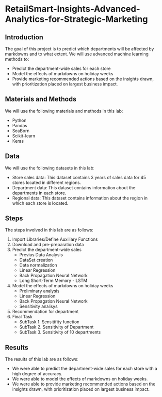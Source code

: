 # RetailSmart-Insights-Advanced-Analytics-for-Strategic-Marketing
## Introduction

The goal of this project is to predict which departments will be affected by markdowns and to what extent. We will use advanced machine learning methods to:

* Predict the department-wide sales for each store
* Model the effects of markdowns on holiday weeks
* Provide marketing recommended actions based on the insights drawn, with prioritization placed on largest business impact.

## Materials and Methods

We will use the following materials and methods in this lab:

* Python
* Pandas
* SeaBorn
* Scikit-learn
* Keras

## Data

We will use the following datasets in this lab:

* Store sales data: This dataset contains 3 years of sales data for 45 stores located in different regions.
* Department data: This dataset contains information about the departments in each store.
* Regional data: This dataset contains information about the region in which each store is located.

## Steps

The steps involved in this lab are as follows:

1. Import Libraries/Define Auxiliary Functions
2. Download and pre-preparation data
3. Predict the department-wide sales
    * Previus Data Analysis
    * DataSet creation
    * Data normalization
    * Linear Regression
    * Back Propagation Neural Network
    * Long Short-Term Memory - LSTM
4. Model the effects of markdowns on holiday weeks
    * Preliminary analysis
    * Linear Regression
    * Back Propagation Neural Network
    * Sensitivity analisys
5. Recommendation for department
6. Final Task
    * SubTask 1. Sensitifity function
    * SubTask 2. Sensitivity of Department
    * SubTask 3. Sensitivity of 10 departments
## Results

The results of this lab are as follows:

* We were able to predict the department-wide sales for each store with a high degree of accuracy.
* We were able to model the effects of markdowns on holiday weeks.
* We were able to provide marketing recommended actions based on the insights drawn, with prioritization placed on largest business impact.
  

